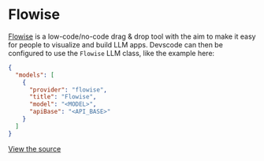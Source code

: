 # Flowise

[Flowise](https://flowiseai.com/) is a low-code/no-code drag & drop tool with the aim to make it easy for people to visualize and build LLM apps. Devscode can then be configured to use the `Flowise` LLM class, like the example here:

```json title="config.json"
{
  "models": [
    {
      "provider": "flowise",
      "title": "Flowise",
      "model": "<MODEL>",
      "apiBase": "<API_BASE>"
    }
  ]
}
```

[View the source](https://github.com/khulnasoft/devscode/blob/main/core/llm/llms/Flowise.ts)
